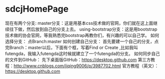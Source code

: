 # sdcjHomePage
现在有两个分支:
  master分支：这是用基本css技术做的官网，你们就在这上面继续往下做，然后放到自己的分支上去。
  using-bootstrap分支：这是用bootstrap技术做的协会官网，等我熟悉完bootstrap再教你们，有兴趣的可以自己学。
如何选择分支：
  点Branch:master
如何创建自己分支：
  首先要建一个自己的分支，点完Branch：master以后，下面有个框，写着Find or Create ,比如我叫futengda，我输入futengda这时候就建立了一个futengda的分支。
如何同步自己的文件到GitHub：
  先下桌面版GitHub：https://desktop.github.com
  第三方教程：http://www.cnblogs.com/jiqing9006/p/3987702.html
  官方教程（英文）：https://desktop.github.com
